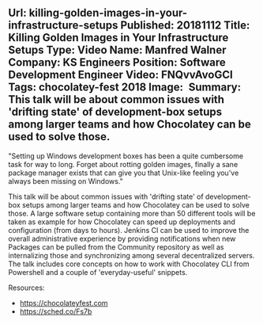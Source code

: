 Url: killing-golden-images-in-your-infrastructure-setups
Published: 20181112
Title: Killing Golden Images in Your Infrastructure Setups
Type: Video
Name: Manfred Walner
Company: KS Engineers
Position: Software Development Engineer
Video: FNQvvAvoGCI
Tags: chocolatey-fest 2018
Image: <img class="lazy" src="data:image/gif;base64,R0lGODlhAQABAIAAAAAAAP///yH5BAEAAAAALAAAAAABAAEAAAIBRAA7" data-src="/content/images/videos/killing-golden-images.jpg" alt="Killing Golden Images in Your Infrastructure Setups" title="Killing Golden Images in Your Infrastructure Setups" />
Summary: This talk will be about common issues with 'drifting state' of development-box setups among larger teams and how Chocolatey can be used to solve those. 
---
"Setting up Windows development boxes has been a quite cumbersome task for way to long. Forget about rotting golden images, finally a sane package manager exists that can give you that Unix-like feeling you've always been missing on Windows." 

This talk will be about common issues with 'drifting state' of development-box setups among larger teams and how Chocolatey can be used to solve those. A large software setup containing more than 50 different tools will be taken as example for how Chocolatey can speed up deployments and configuration (from days to hours). Jenkins CI can be used to improve the overall administrative experience by providing notifications when new Packages can be pulled from the Community repository as well as internalizing those and synchronizing among several decentralized servers. The talk includes core concepts on how to work with Chocolatey CLI from Powershell and a couple of 'everyday-useful' snippets.

Resources:
* https://chocolateyfest.com
* https://sched.co/Fs7b